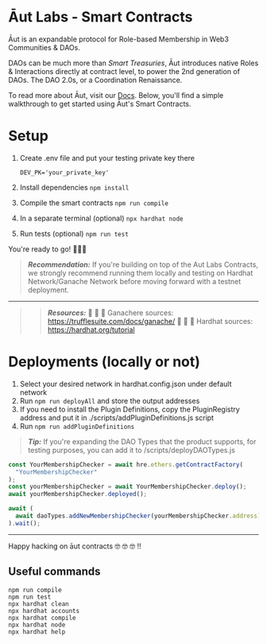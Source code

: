 # Āut Labs - Smart Contracts

Āut is an expandable protocol for Role-based Membership in Web3 Communities & DAOs.

DAOs can be much more than _Smart Treasuries_, Āut introduces native Roles & Interactions directly at contract level, to power the 2nd generation of DAOs. The DAO 2.0s, or a Coordination Renaissance.

To read more about Āut, visit our [Docs](https://docs.aut.id).
Below, you'll find a simple walkthrough to get started using Āut's Smart Contracts.

# Setup

1. Create .env file and put your testing private key there

   ```
   DEV_PK='your_private_key'
   ```

2. Install dependencies
   `npm install`

3. Compile the smart contracts
   `npm run compile`

4. In a separate terminal (optional)
   `npx hardhat node`

5. Run tests (optional)
   `npm run test`

You're ready to go! 🚀🚀🚀

> **_Recommendation:_** If you're building on top of the Aut Labs Contracts, we strongly recommend running them locally and testing on Hardhat Network/Ganache Network before moving forward with a testnet deployment.

---

> > **_Resources:_** 🍫 🍫 🍫 Ganachere sources: https://trufflesuite.com/docs/ganache/
> > 🎩 🎩 🎩 Hardhat sources: https://hardhat.org/tutorial

# Deployments (locally or not)

1. Select your desired network in hardhat.config.json under default network
2. Run `npm run deployAll` and store the output addresses
3. If you need to install the Plugin Definitions, copy the PluginRegistry address and put it in ./scripts/addPluginDefinitions.js script
4. Run `npm run addPluginDefinitions`

> **_Tip:_** If you're expanding the DAO Types that the product supports, for testing purposes, you can add it to /scripts/deployDAOTypes.js

```javascript
const YourMembershipChecker = await hre.ethers.getContractFactory(
  "YourMembershipChecker"
);
const yourMembershipChecker = await YourMembershipChecker.deploy();
await yourMembershipChecker.deployed();

await (
  await daoTypes.addNewMembershipChecker(yourMembershipChecker.address)
).wait();
```

---

Happy hacking on āut contracts 🤓 🤓 🤓 !!

## Useful commands

```shell
npm run compile
npm run test
npx hardhat clean
npx hardhat accounts
npx hardhat compile
npx hardhat node
npx hardhat help
```

